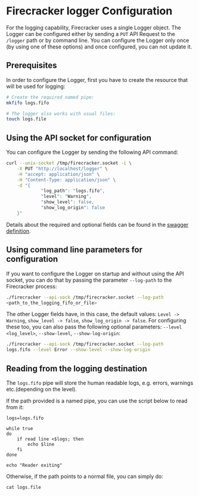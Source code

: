 # Firecracker logger Configuration

For the logging capability, Firecracker uses a single Logger object.
The Logger can be configured either by sending a `PUT` API Request to
the `/logger` path or by command line. You can configure the Logger
only once (by using one of these options) and once configured, you
can not update it.

## Prerequisites

In order to configure the Logger, first you have to create the resource
that will be used for logging:

```bash
# Create the required named pipe:
mkfifo logs.fifo

# The logger also works with usual files:
touch logs.file
```

## Using the API socket for configuration

You can configure the Logger by sending the following API command:

```bash
curl --unix-socket /tmp/firecracker.socket -i \
    -X PUT "http://localhost/logger" \
    -H "accept: application/json" \
    -H "Content-Type: application/json" \
    -d "{
             "log_path": "logs.fifo",
             "level": "Warning",
             "show_level": false,
             "show_log_origin": false
    }"
```

Details about the required and optional fields can be found in the
[swagger definition](../../src/api_server/swagger/firecracker.yaml).

## Using command line parameters for configuration

If you want to configure the Logger on startup and without using the
API socket, you can do that by passing the parameter `--log-path` to
the Firecracker process:

```bash
./firecracker --api-sock /tmp/firecracker.socket --log-path
<path_to_the_logging_fifo_or_file>
```

The other Logger fields have, in this case, the default values:
`Level -> Warning`, `show_level -> false`, `show_log_origin -> false`.
For configuring these too, you can also pass the following optional
parameters: `--level <log_level>`, `--show-level`, `--show-log-origin`:

```bash
./firecracker --api-sock /tmp/firecracker.socket --log-path
logs.fifo --level Error --show-level --show-log-origin
```

## Reading from the logging destination

The `logs.fifo` pipe will store the human readable logs, e.g. errors,
warnings etc.(depending on the level).

If the path provided is a named pipe, you can use the script below to
read from it:

```shell script
logs=logs.fifo

while true
do
    if read line <$logs; then
        echo $line
    fi
done

echo "Reader exiting"

```

Otherwise, if the path points to a normal file, you can simply do:

```shell script
cat logs.file
```

